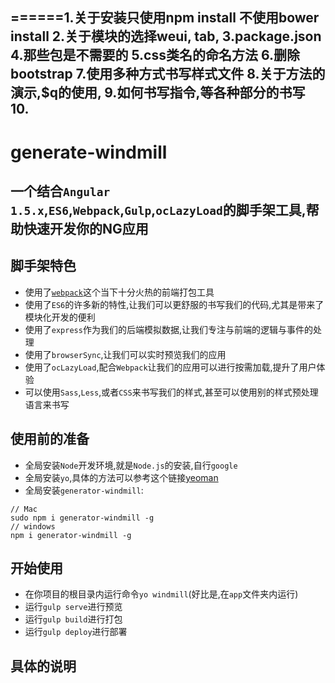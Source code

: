 ======1.关于安装只使用npm install 不使用bower install
2.关于模块的选择weui, tab, 
3.package.json
4.那些包是不需要的
5.css类名的命名方法
6.删除bootstrap
7.使用多种方式书写样式文件
8.关于方法的演示,$q的使用,
9.如何书写指令,等各种部分的书写
10.
------
# generate-windmill

## 一个结合`Angular 1.5.x`,`ES6`,`Webpack`,`Gulp`,`ocLazyLoad`的脚手架工具,帮助快速开发你的NG应用

## 脚手架特色
+ 使用了[`webpack`](https://webpack.github.io/)这个当下十分火热的前端打包工具
+ 使用了`ES6`的许多新的特性,让我们可以更舒服的书写我们的代码,尤其是带来了模块化开发的便利
+ 使用了`express`作为我们的后端模拟数据,让我们专注与前端的逻辑与事件的处理
+ 使用了`browserSync`,让我们可以实时预览我们的应用
+ 使用了`ocLazyLoad`,配合`Webpack`让我们的应用可以进行按需加载,提升了用户体验
+ 可以使用`Sass`,`Less`,或者`CSS`来书写我们的样式,甚至可以使用别的样式预处理语言来书写

## 使用前的准备
+ 全局安装`Node`开发环境,就是`Node.js`的安装,自行`google`
+ 全局安装`yo`,具体的方法可以参考这个链接[yeoman](http://yeoman.io/)
+ 全局安装`generator-windmill`:

```
// Mac
sudo npm i generator-windmill -g
// windows
npm i generator-windmill -g
```

## 开始使用
+ 在你项目的根目录内运行命令`yo windmill`(好比是,在`app`文件夹内运行)
+ 运行`gulp serve`进行预览
+ 运行`gulp build`进行打包
+ 运行`gulp deploy`进行部署

## 具体的说明
